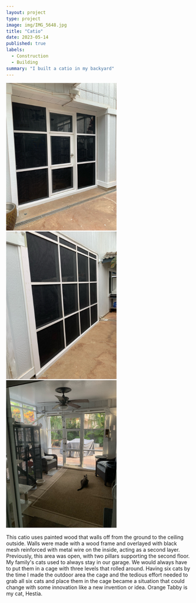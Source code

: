 ```yaml
---
layout: project
type: project
image: img/IMG_5648.jpg
title: "Catio"
date: 2023-05-14
published: true
labels:
  - Construction
  - Building
summary: "I built a catio in my backyard"
---
```


<div class="text-center p-4">
  <img width="300px" src="../img/IMG_4952.jpg" class="img-thumbnail" >
  <img width="300px" src="../img/IMG_8501.jpg" class="img-thumbnail" >
  <img width="300px" src="../img/IMG_8500.jpg" class="img-thumbnail" >
</div>

This catio uses painted wood that walls off from the ground to the ceiling outside. Walls were made with a wood frame and overlayed with black mesh reinforced with metal wire on the inside, acting as a second layer. Previously, this area was open, with two pillars supporting the second floor. My family's cats used to always stay in our garage. We would always have to put them in a cage with three levels that rolled around. Having six cats by the time I made the outdoor area the cage and the tedious effort needed to grab all six cats and place them in the cage became a situation that could change with some innovation like a new invention or idea. Orange Tabby is my cat, Hestia.
